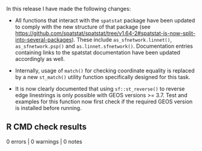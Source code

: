 In this release I have made the following changes:

- All functions that interact with the `spatstat` package have been updated to comply with the new structure of that package (see https://github.com/spatstat/spatstat/tree/v1.64-2#spatstat-is-now-split-into-several-packages). These include `as_sfnetwork.linnet()`, `as_sfnetwork.psp()` and `as.linnet.sfnetwork()`. Documentation entries containing links to the spatstat documentation have been updated accordingly as well.

- Internally, usage of `match()` for checking coordinate equality is replaced by a new `st_match()` utility function specifically designed for this task.

- It is now clearly documented that using `sf::st_reverse()` to reverse edge linestrings is only possible with GEOS versions >= 3.7. Test and examples for this function now first check if the required GEOS version is installed before running.

## R CMD check results

0 errors | 0 warnings | 0 notes
